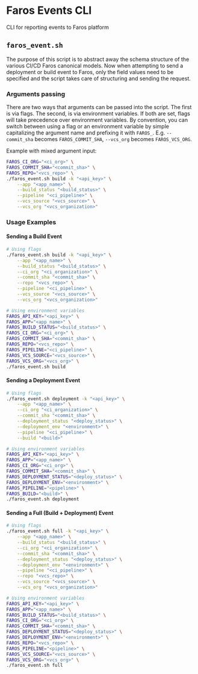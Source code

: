 # Faros Events CLI

CLI for reporting events to Faros platform

## `faros_event.sh`

The purpose of this script is to abstract away the schema structure of the various CI/CD Faros canonical models. Now when attempting to send a deployment or build event to Faros, only the field values need to be specified and the script takes care of structuring and sending the request.

### Arguments passing

There are two ways that arguments can be passed into the script. The first is via flags. The second, is via environment variables. If both are set, flags will take precedence over environment variables. By convention, you can switch between using a flag or an environment variable by simple capitalizing the argument name and prefixing it with `FAROS_`. E.g. `--commit_sha` becomes `FAROS_COMMIT_SHA`, `--vcs_org` becomes `FAROS_VCS_ORG`.

Example with mixed argument input:

```sh
FAROS_CI_ORG="<ci_org>" \
FAROS_COMMIT_SHA="<commit_sha>" \
FAROS_REPO="<vcs_repo>" \
./faros_event.sh build -k "<api_key>" \
    --app "<app_name>" \
    --build_status "<build_status>" \
    --pipeline "<ci_pipeline>" \
    --vcs_source "<vcs_source>" \
    --vcs_org "<vcs_organization>"
```

### Usage Examples

#### Sending a Build Event

```sh
# Using flags
./faros_event.sh build -k "<api_key>" \
    --app "<app_name>" \
    --build_status "<build_status>" \
    --ci_org "<ci_organization>" \
    --commit_sha "<commit_sha>" \
    --repo "<vcs_repo>" \
    --pipeline "<ci_pipeline>" \
    --vcs_source "<vcs_source>" \
    --vcs_org "<vcs_organization>"

# Using environment variables
FAROS_API_KEY="<api_key>" \
FAROS_APP="<app_name>" \
FAROS_BUILD_STATUS="<build_status>" \
FAROS_CI_ORG="<ci_org>" \
FAROS_COMMIT_SHA="<commit_sha>" \
FAROS_REPO="<vcs_repo>" \
FAROS_PIPELINE="<ci_pipeline>" \
FAROS_VCS_SOURCE="<vcs_source>" \
FAROS_VCS_ORG="<vcs_org>" \
./faros_event.sh build
```

#### Sending a Deployment Event

```sh
# Using flags
./faros_event.sh deployment -k "<api_key>" \
    --app "<app_name>" \
    --ci_org "<ci_organization>" \
    --commit_sha "<commit_sha>" \
    --deployment_status "<deploy_status>" \
    --deployment_env "<environment>" \
    --pipeline "<ci_pipeline>" \
    --build "<build>"

# Using environment variables
FAROS_API_KEY="<api_key>" \
FAROS_APP="<app_name>" \
FAROS_CI_ORG="<ci_org>" \
FAROS_COMMIT_SHA="<commit_sha>" \
FAROS_DEPLOYMENT_STATUS="<deploy_status>" \
FAROS_DEPLOYMENT_ENV="<environment>" \
FAROS_PIPELINE="<pipeline>" \
FAROS_BUILD="<build>" \
./faros_event.sh deployment
```

#### Sending a Full (Build + Deployment) Event

```sh
# Using flags
./faros_event.sh full -k "<api_key>" \
    --app "<app_name>" \
    --build_status "<build_status>" \
    --ci_org "<ci_organization>" \
    --commit_sha "<commit_sha>" \
    --deployment_status "<deploy_status>" \
    --deployment_env "<environment>" \
    --pipeline "<ci_pipeline>" \
    --repo "<vcs_repo>" \
    --vcs_source "<vcs_source>" \
    --vcs_org "<vcs_organization>"

# Using environment variables
FAROS_API_KEY="<api_key>" \
FAROS_APP="<app_name>" \
FAROS_BUILD_STATUS="<build_status>" \
FAROS_CI_ORG="<ci_org>" \
FAROS_COMMIT_SHA="<commit_sha>" \
FAROS_DEPLOYMENT_STATUS="<deploy_status>" \
FAROS_DEPLOYMENT_ENV="<environment>" \
FAROS_REPO="<vcs_repo>" \
FAROS_PIPELINE="<pipeline>" \
FAROS_VCS_SOURCE="<vcs_source>" \
FAROS_VCS_ORG="<vcs_org>" \
./faros_event.sh full
```
